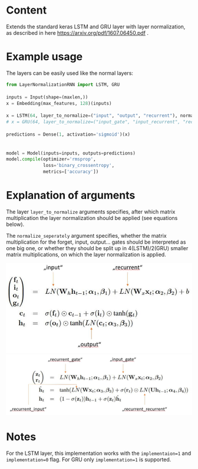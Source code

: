 # Content
Extends the standard keras LSTM and GRU layer with layer normalization, as described in here https://arxiv.org/pdf/1607.06450.pdf .

# Example usage
The layers can be easily used like the normal layers:

```python
from LayerNormalizationRNN import LSTM, GRU

inputs = Input(shape=(maxlen,))
x = Embedding(max_features, 128)(inputs)

x = LSTM(64, layer_to_normalize=("input", "output", "recurrent"), normalize_seperately=True)(x)
# x = GRU(64, layer_to_normalize=("input_gate", "input_recurrent", "recurrent_gate", "recurrent_recurrent"), normalize_seperately=True)(x)

predictions = Dense(1, activation='sigmoid')(x)


model = Model(inputs=inputs, outputs=predictions)
model.compile(optimizer='rmsprop',
              loss='binary_crossentropy',
              metrics=['accuracy'])
```

# Explanation of arguments 
The layer ```layer_to_normalize``` arguments specifies, after which matrix multiplication the layer normalization should be applied (see equations below). 

The ```normalize_seperately``` argument specifies, whether the matrix multiplication for the forget, input, output... gates should be interpreted as one big 
one, or whether they should be split up in 4(LSTM)/2(GRU) smaller matrix multiplications, on which the layer normalization is applied.

![alt text](https://github.com/Binbose/keras-layer-normalization-rnn/blob/master/images/LSTM_explanation_with_arrows.jpg)
![alt text](https://github.com/Binbose/keras-layer-normalization-rnn/blob/master/images/GRU_explanation_with_arrows.jpg)

# Notes
For the LSTM layer, this implementation works with the ```implementaion=1``` and ```implementation=0``` flag. For GRU only ```implementation=1``` is supported.
